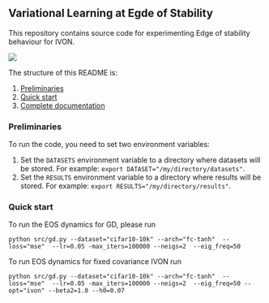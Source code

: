 ## Variational Learning at Egde of Stability

This repository contains source code for experimenting Edge of stability behaviour for IVON.

![](https://www.cs.cmu.edu/~jeremiac/gd.gif)

The structure of this README is:
1. [Preliminaries](#anchors-in-markdown)
2. [Quick start](#quick-start)
3. [Complete documentation](#complete-documentation)

### Preliminaries

To run the code, you need to set two environment variables:
1. Set the `DATASETS` environment variable to a directory where datasets will be stored.
 For example: `export DATASET="/my/directory/datasets"`.
2. Set the `RESULTS` environment variable to a directory where results will be stored.
 For example: `export RESULTS="/my/directory/results"`.

### Quick start

To run the EOS dynamics for GD, please run 

```
python src/gd.py --dataset="cifar10-10k" --arch="fc-tanh"  --loss="mse"  --lr=0.05 -max_iters=100000 --neigs=2  --eig_freq=50
```

To run EOS dynamics for fixed covariance IVON run

```
python src/gd.py --dataset="cifar10-10k" --arch="fc-tanh"  --loss="mse"  --lr=0.05 -max_iters=100000 --neigs=2  --eig_freq=50 --opt="ivon" --beta2=1.0 --h0=0.07 
```